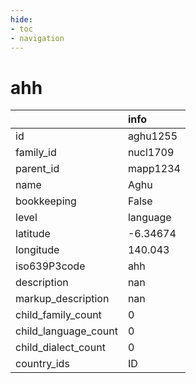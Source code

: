 ```yaml
---
hide:
- toc
- navigation
---
```

# ahh
|                      | info     |
|:---------------------|:---------|
| id                   | aghu1255 |
| family_id            | nucl1709 |
| parent_id            | mapp1234 |
| name                 | Aghu     |
| bookkeeping          | False    |
| level                | language |
| latitude             | -6.34674 |
| longitude            | 140.043  |
| iso639P3code         | ahh      |
| description          | nan      |
| markup_description   | nan      |
| child_family_count   | 0        |
| child_language_count | 0        |
| child_dialect_count  | 0        |
| country_ids          | ID       |